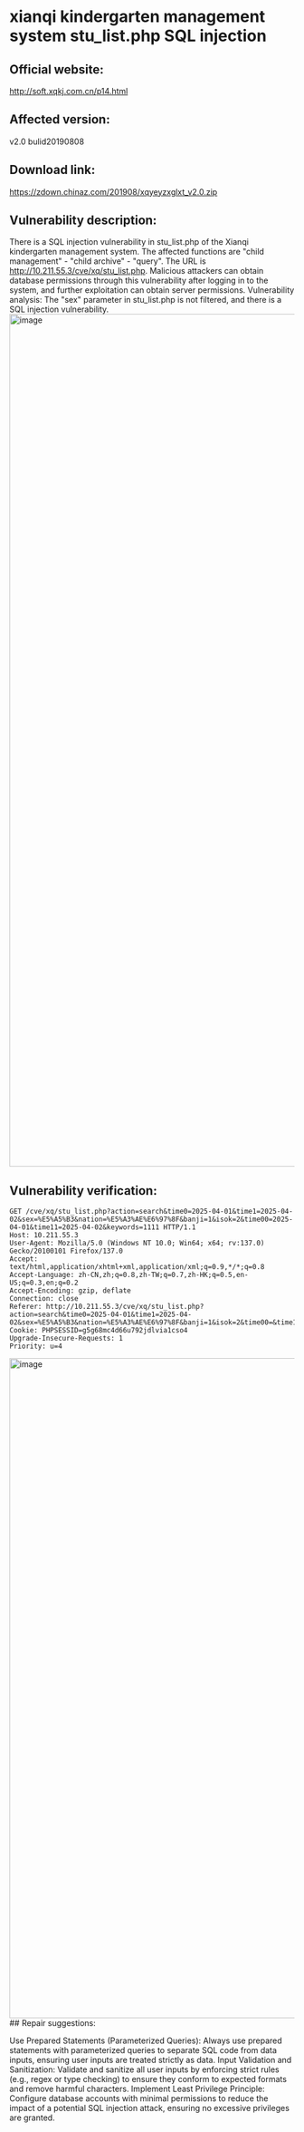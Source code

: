 # xianqi kindergarten management system stu_list.php SQL injection
## Official website: 
http://soft.xqkj.com.cn/p14.html
## Affected version:
v2.0 bulid20190808
## Download link:
https://zdown.chinaz.com/201908/xqyeyzxglxt_v2.0.zip
## Vulnerability description: 
There is a SQL injection vulnerability in stu_list.php of the Xianqi kindergarten management system. The affected functions are "child management" - "child archive" - ​​"query". The URL is http://10.211.55.3/cve/xq/stu_list.php. Malicious attackers can obtain database permissions through this vulnerability after logging in to the system, and further exploitation can obtain server permissions.
Vulnerability analysis: The "sex" parameter in stu_list.php is not filtered, and there is a SQL injection vulnerability.
<img width="1505" alt="image" src="https://github.com/user-attachments/assets/dd3d234c-e5e8-43c8-ae59-d0f888e95f49" />
## Vulnerability verification:
```
GET /cve/xq/stu_list.php?action=search&time0=2025-04-01&time1=2025-04-02&sex=%E5%A5%B3&nation=%E5%A3%AE%E6%97%8F&banji=1&isok=2&time00=2025-04-01&time11=2025-04-02&keywords=1111 HTTP/1.1
Host: 10.211.55.3
User-Agent: Mozilla/5.0 (Windows NT 10.0; Win64; x64; rv:137.0) Gecko/20100101 Firefox/137.0
Accept: text/html,application/xhtml+xml,application/xml;q=0.9,*/*;q=0.8
Accept-Language: zh-CN,zh;q=0.8,zh-TW;q=0.7,zh-HK;q=0.5,en-US;q=0.3,en;q=0.2
Accept-Encoding: gzip, deflate
Connection: close
Referer: http://10.211.55.3/cve/xq/stu_list.php?action=search&time0=2025-04-01&time1=2025-04-02&sex=%E5%A5%B3&nation=%E5%A3%AE%E6%97%8F&banji=1&isok=2&time00=&time11=&keywords=
Cookie: PHPSESSID=g5g68mc4d66u792jdlvia1cso4
Upgrade-Insecure-Requests: 1
Priority: u=4
```
<img width="1165" alt="image" src="https://github.com/user-attachments/assets/6e3b5f25-3cd4-4a87-be08-9b47280d4e82" />
## Repair suggestions:

Use Prepared Statements (Parameterized Queries): Always use prepared statements with parameterized queries to separate SQL code from data inputs, ensuring user inputs are treated strictly as data.
Input Validation and Sanitization: Validate and sanitize all user inputs by enforcing strict rules (e.g., regex or type checking) to ensure they conform to expected formats and remove harmful characters.
Implement Least Privilege Principle: Configure database accounts with minimal permissions to reduce the impact of a potential SQL injection attack, ensuring no excessive privileges are granted.
